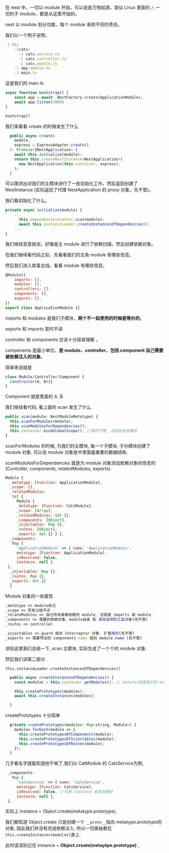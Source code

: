 在 nest 中，一切以 module 开始，可以说是万物起源，类似 Linux 里面的 `/`. 一切的子 module，都是从这里开始的。

nest 以 module 划分功能，每个 module 承担不同的责任。 

我们以一个例子说明，

```javascript
-| 01/
    -|cats/
	  -| cats.service.ts
	  -| cats.controller.ts
	  -| cats.module.ts
    -| app.module.ts
    -| main.ts
```

这是我们的 main.ts

```javascript
async function bootstrap() {
	const app = await  NestFactory.create(ApplicationModule);
	await app.listen(3000)
}

bootstrap()
```



我们来看看 create 的时候发生了什么

```javascript
  public async create(
    module,
    express = ExpressAdapter.create(),
  ): Promise<INestApplication> {
    await this.initialize(module);
    return this.createNestInstance<NestApplication>(
      new NestApplication(this.container, express),
    );
  }
```

可以猜测出对我们的主模块进行了一些初始化工作。然后返回创建了 NestInstance (实际返回了代理 NestApplication 的 proxy 对象，先不管)。



我们看初始化了什么。

```javascript
private async initialize(module) {
  	...
      this.dependenciesScanner.scan(module);
      await this.instanceLoader.createInstancesOfDependencies();
  	...
}
```

我们继续恶意揣测，好像是主 module 进行了依赖扫描，然后创建依赖对象。

在我们继续看代码之前，先看看我们的主角 module 有哪些信息。



然后我们进入故事主线。看看 module 有哪些信息。

```javascript
@Module({
    imports: [],
    modules: [],
    controllers: [],
    components: [],
    exports: [],
})
export class ApplicationModule {}
```



imports 和 modules 是我们子模块，**两个不一起使用的时候是等价的**。

exports 和 imports 暂时不讲.

controller 和 components 应该十分容易理解 。

components 是最小单位，**是 module、controller、包括 component 自己需要被依赖注入的对象**。

简单来说就是

```javascript
class Module/Controller/Component {
  constructor(A, B){}
}
```

Component 就是里面的 A, B.



我们继续看代码, 看上面的 scan 发生了什么.

```javascript
public scan(module: NestModuleMetatype) {
  this.scanForModules(module);  
  this.scanModulesForDependencies();
  this.container.bindGlobalScope(); //暂时不管, 涉及到全局模块
}
```

scanForModules 的时候, 为我们的主模块, 每一个子模块, 子孙模块创建了 module 对象.  可以说 module 对象是中里面最重要的数据结构.

scanModulesForDependencies 就是为 module 对象添加依赖对象的信息的(Controller, components, relatedModules, exports).



```javascript
Module {
  _metatype: [Function: ApplicationModule],
  _scope: [],
  _relatedModules:
   Set {
     Module {
     _metatype: [Function: CatsModule],
     _scope: [Array],
     _relatedModules: Set {},
     _components: [Object],
     _injectables: Map {},
     _routes: [Object],
     _exports: Set {} } },
  _components:
   Map {
     'ApplicationModule' => { name: 'ApplicationModule',
     metatype: [Function: ApplicationModule],
     isResolved: false,
     instance: null },
 },
  _injectables: Map {},
  _routes: Map {},
  _exports: Set {} 
  }
```

Module 对象的一些属性

```javascript
_metatype => module自己
_scope => 所有父级节点
_relateModules => 自己所有直接依赖的 module, 也就是 imports 或 module.
_components => 需要的依赖对象、module自身 和 其他自带的工具对象(先不管)
_routes => controller 

_injectables => guard 或则 Interceptor 对象, 扩展用的(先不管)
_exports => 需要导出的 components.name 或则 module.name (先不管)
```



讲到这里我们总结一下, scan 主模块, 实际生成了一个个的 module 对象.



然后我们讲第二部分

`this.instanceLoader.createInstancesOfDependencies()`

```javascript
  public async createInstancesOfDependencies() {
    const modules = this.container.getModules(); // modules就是我们的 module集合

    this.createPrototypes(modules);
    await this.createInstances(modules);

  }
```

createPrototypes 十分简单

```javascript
  private createPrototypes(modules: Map<string, Module>) {
    modules.forEach(module => {
      this.createPrototypesOfComponents(module);
      this.createPrototypesOfInjectables(module);
      this.createPrototypesOfRoutes(module);
    });
  }
```

几乎看名字就能知道他干嘛了,我们以 CatModule 的  CatsService为例,

```javascript
 _components:
   Map {
     'CatsService' => { name: 'CatsService',
     metatype: [Function: CatsService],
     isResolved: false, //代表 instance 是否创建好
     instance: null },
 },
```

实际上 instance = Object.create(metatype.prototype),

我们都知道 Object.create 只是创建一个 `__proto__`指向 metatype.prototype的对象, 因此我们并没有完成依赖注入. 所以一切奥秘都在 `this.createInstances(modules)`身上.

此时请深刻记住 instance = **Object.create(metaytpe.prototype)** , 

